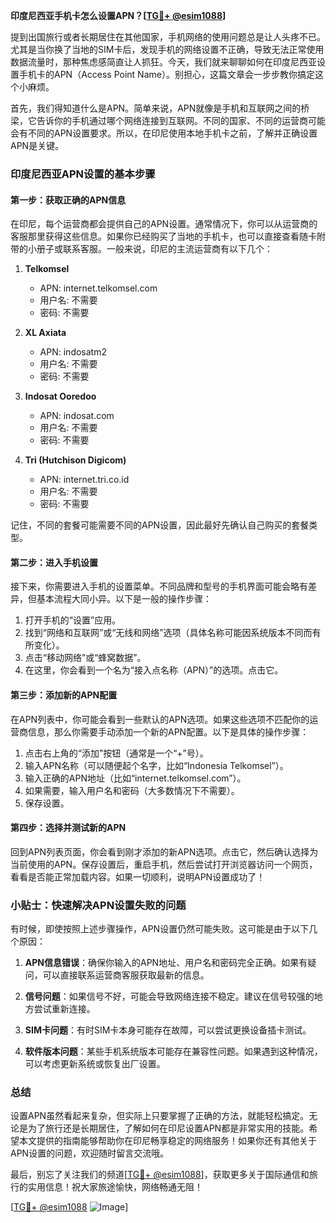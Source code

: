 **印度尼西亚手机卡怎么设置APN？[[TG💪+ @esim1088](https://t.me/s/esim1088)]**

提到出国旅行或者长期居住在其他国家，手机网络的使用问题总是让人头疼不已。尤其是当你换了当地的SIM卡后，发现手机的网络设置不正确，导致无法正常使用数据流量时，那种焦虑感简直让人抓狂。今天，我们就来聊聊如何在印度尼西亚设置手机卡的APN（Access Point Name）。别担心，这篇文章会一步步教你搞定这个小麻烦。

首先，我们得知道什么是APN。简单来说，APN就像是手机和互联网之间的桥梁，它告诉你的手机通过哪个网络连接到互联网。不同的国家、不同的运营商可能会有不同的APN设置要求。所以，在印尼使用本地手机卡之前，了解并正确设置APN是关键。

### 印度尼西亚APN设置的基本步骤

#### 第一步：获取正确的APN信息

在印尼，每个运营商都会提供自己的APN设置。通常情况下，你可以从运营商的客服那里获得这些信息。如果你已经购买了当地的手机卡，也可以直接查看随卡附带的小册子或联系客服。一般来说，印尼的主流运营商有以下几个：

1. **Telkomsel**  
   - APN: internet.telkomsel.com  
   - 用户名: 不需要  
   - 密码: 不需要  

2. **XL Axiata**  
   - APN: indosatm2  
   - 用户名: 不需要  
   - 密码: 不需要  

3. **Indosat Ooredoo**  
   - APN: indosat.com  
   - 用户名: 不需要  
   - 密码: 不需要  

4. **Tri (Hutchison Digicom)**  
   - APN: internet.tri.co.id  
   - 用户名: 不需要  
   - 密码: 不需要  

记住，不同的套餐可能需要不同的APN设置，因此最好先确认自己购买的套餐类型。

#### 第二步：进入手机设置

接下来，你需要进入手机的设置菜单。不同品牌和型号的手机界面可能会略有差异，但基本流程大同小异。以下是一般的操作步骤：

1. 打开手机的“设置”应用。
2. 找到“网络和互联网”或“无线和网络”选项（具体名称可能因系统版本不同而有所变化）。
3. 点击“移动网络”或“蜂窝数据”。
4. 在这里，你会看到一个名为“接入点名称（APN）”的选项。点击它。

#### 第三步：添加新的APN配置

在APN列表中，你可能会看到一些默认的APN选项。如果这些选项不匹配你的运营商信息，那么你需要手动添加一个新的APN配置。以下是具体的操作步骤：

1. 点击右上角的“添加”按钮（通常是一个“+”号）。
2. 输入APN名称（可以随便起个名字，比如“Indonesia Telkomsel”）。
3. 输入正确的APN地址（比如“internet.telkomsel.com”）。
4. 如果需要，输入用户名和密码（大多数情况下不需要）。
5. 保存设置。

#### 第四步：选择并测试新的APN

回到APN列表页面，你会看到刚才添加的新APN选项。点击它，然后确认选择为当前使用的APN。保存设置后，重启手机，然后尝试打开浏览器访问一个网页，看看是否能正常加载内容。如果一切顺利，说明APN设置成功了！

### 小贴士：快速解决APN设置失败的问题

有时候，即使按照上述步骤操作，APN设置仍然可能失败。这可能是由于以下几个原因：

1. **APN信息错误**：确保你输入的APN地址、用户名和密码完全正确。如果有疑问，可以直接联系运营商客服获取最新的信息。
   
2. **信号问题**：如果信号不好，可能会导致网络连接不稳定。建议在信号较强的地方尝试重新连接。

3. **SIM卡问题**：有时SIM卡本身可能存在故障，可以尝试更换设备插卡测试。

4. **软件版本问题**：某些手机系统版本可能存在兼容性问题。如果遇到这种情况，可以考虑更新系统或恢复出厂设置。

### 总结

设置APN虽然看起来复杂，但实际上只要掌握了正确的方法，就能轻松搞定。无论是为了旅行还是长期居住，了解如何在印尼设置APN都是非常实用的技能。希望本文提供的指南能够帮助你在印尼畅享稳定的网络服务！如果你还有其他关于APN设置的问题，欢迎随时留言交流哦。

最后，别忘了关注我们的频道[[TG💪+ @esim1088](https://t.me/s/esim1088)]，获取更多关于国际通信和旅行的实用信息！祝大家旅途愉快，网络畅通无阻！

[[TG💪+ @esim1088](https://t.me/s/esim1088) ![Image](https://i.postimg.cc/4NQfJmqS/Snipaste-2025-05-13-00-14-12.png)]